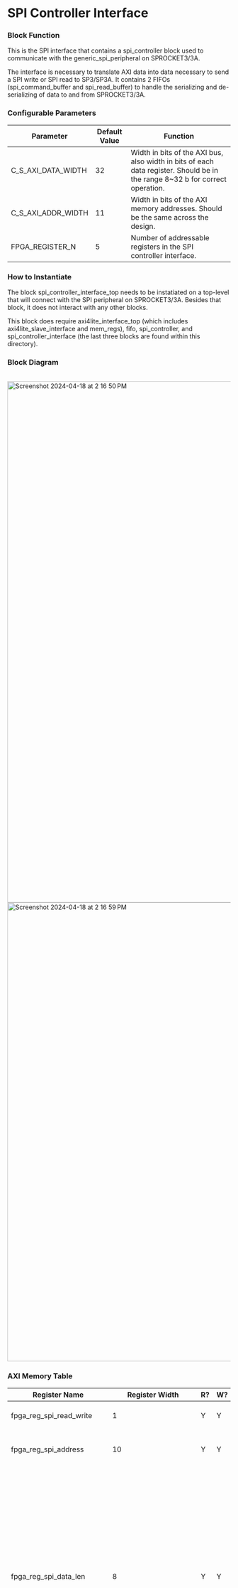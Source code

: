 # SPI Controller Interface

### Block Function
This is the SPI interface that contains a spi_controller block used to communicate with the generic_spi_peripheral on SPROCKET3/3A.

The interface is necessary to translate AXI data into data necessary to send a SPI write or SPI read to SP3/SP3A. It contains 2 FIFOs (spi_command_buffer and spi_read_buffer)
to handle the serializing and de-serializing of data to and from SPROCKET3/3A.

### Configurable Parameters

| Parameter     | Default Value	          | Function  |
| ------------- | ----------------------- | ------- |
| C_S_AXI_DATA_WIDTH        | 32    | Width in bits of the AXI bus, also width in bits of each data register. Should be in the range 8~32 b for correct operation. |
| C_S_AXI_ADDR_WIDTH        | 11    | Width in bits of the AXI memory addresses. Should be the same across the design. | 
| FPGA_REGISTER_N           | 5     | Number of addressable registers in the SPI controller interface. |

### How to Instantiate
The block spi_controller_interface_top needs to be instatiated on a top-level that will connect with the SPI peripheral on SPROCKET3/3A. Besides that block, it does not interact with any other blocks.

This block does require axi4lite_interface_top (which includes axi4lite_slave_interface and mem_regs), fifo, spi_controller, and spi_controller_interface (the last three blocks are found within this directory).

### Block Diagram
<br>
<img width="1173" alt="Screenshot 2024-04-18 at 2 16 50 PM" src="https://github.com/Fermilab-Microelectronics/spacely-caribou-common-blocks/assets/92898337/cc50a264-5322-4e3a-a661-e5586ddee485">
<img width="1033" alt="Screenshot 2024-04-18 at 2 16 59 PM" src="https://github.com/Fermilab-Microelectronics/spacely-caribou-common-blocks/assets/92898337/ee9988c6-f710-445f-96c5-66c33c435bfe">

### AXI Memory Table 

| Register Name       | Register Width            | R?   | W?   | Function                             |
| -------------       | -------------------- | ---- | ---- | ------------------------------------ | 
| fpga_reg_spi_read_write       | 1          | Y    | Y    | If SPI command is a read or write command.  |
| fpga_reg_spi_address          | 10         | Y    | Y    | Address of SPI command transaction (for both read or write).  |
| fpga_reg_spi_data_len         | 8          | Y    | Y    | Length of data bits being written (for SPI write) or expected to be read back (for SPI read). This should NOT be 0!  **The assignment of this register will be the trigger for any SPI operation.** Re-assigning a new value to this register during an existing SPI operation will NOT interrupt the SPI operation, it will still get written to the register however. After a SPI operation has completed, this register will be set to 0 so the AXI user can read this register to know if a SPI operation has finished. |
| fpga_reg_spi_opcode_group     | 2          | Y    | Y     | Group number the SPI operation is referring to: Internal Status Regs (00), GPGenerator Short Group (01), Pattern Signals Group (10), lpGBT Config Parameters (11). This is only necessary for the spi_controller_interface interacting with SP3A. It can be ignored for SP3. |
| fpga_reg_spi_write_data       | {C_S_AXI_DATA_WIDTH}  | Y | Y | Data written to this register will be pushed into spi_command_buffer which holds SPI write data until all the data has been transmitted over AXI and is ready to be send over SPI. |   
| fpga_reg_spi_read_data        | {C_S_AXI_DATA_WIDTH}  | Y | N | Read from this register to read back data sent over from SPI peripheral on chip to spi_controller. Depending on the length of data expected to read back, there might be a need to read from this register multiple times. Everytime it is read, spi_read_buffer will pop a new value and assign it to the register for the subsequent AXI read (unless it is empty). |


### I/O Table 

| Signal Name       | Bit Width + Direction          | Clock   | I/O Function and Connection Guidance |
| -------------     | ------------------------------ | ------- | ------------------------------------ | 
| poci              | 1b input                       | AXI Clk / SPI Clk | Peripheral Out Controller In: data coming from the SPI peripheral on chip.  |
| pico              | 1b output                      | AXI Clk / SPI Clk | Peripheral In Contoller Out: data coming out of the spi_controller.  |  
| cs_b              | 1b output                      | AXI Clk / SPI Clk | Enable signal to tell SPI peripheral the start and end of a SPI transaction.  |
| spi_clk           | 1b output                      | AXI Clk           | SPI clock used by the SPI peripheral (same as AXI Clk). |


Note, the AXI bus is always excluded from this table because its presence is assumed by the memory architecture.

### mem_map.txt

Note: Assumes an AXI data width of 32b (standard for SP3/SP3A)

*BASE (IP Base Address)

spi_read_write,0x0,0x1,True,True

spi_address,0x4,0x3FF,True,True

spi_data_len,0x8,0xFF,True,True

spi_opcode_group,0xc,0x3,True,True

spi_write_data,0x10,0xFFFFFFFF,True,True

spi_read_data,0x14,0xFFFFFFFF,True,False
